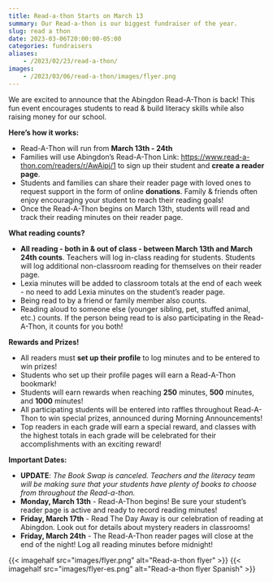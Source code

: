 ```yaml
--- 
title: Read-a-thon Starts on March 13
summary: Our Read-a-thon is our biggest fundraiser of the year.
slug: read a thon
date: 2023-03-06T20:00:00-05:00
categories: fundraisers
aliases:
    - /2023/02/23/read-a-thon/
images:
    - /2023/03/06/read-a-thon/images/flyer.png
---
```


We are excited to announce that the Abingdon Read-A-Thon is back! This fun event encourages students to read & build literacy skills while also raising money for our school.

**Here’s how it works:**

- Read-A-Thon will run from **March 13th - 24th** 
- Families will use Abingdon’s Read-A-Thon Link: https://www.read-a-thon.com/readers/r/AwAipj/1 to sign up their student and **create a reader page**.
- Students and families can share their reader page with loved ones to request support in the form of online **donations**. Family & friends often enjoy encouraging your student to reach their reading goals!
- Once the Read-A-Thon begins on March 13th, students will read and track their reading minutes on their reader page. 

**What reading counts?**  
- **All reading - both in & out of class - between March 13th and March 24th counts**. Teachers will log in-class reading for students. Students will log additional non-classroom reading for themselves on their reader page.
- Lexia minutes will be added to classroom totals at the end of each week - no need to add Lexia minutes on the student’s reader page.
- Being read to by a friend or family member also counts. 
- Reading aloud to someone else (younger sibling, pet, stuffed animal, etc.) counts. If the person being read to is also participating in the Read-A-Thon, it counts for you both!

**Rewards and Prizes!**  
- All readers must **set up their profile** to log minutes and to be entered to win prizes!
- Students who set up their profile pages will earn a Read-A-Thon bookmark!
- Students will earn rewards when reaching **250** minutes, **500** minutes, and **1000** minutes!
- All participating students will be entered into raffles throughout Read-A-Thon to win special prizes, announced during Morning Announcements!
- Top readers in each grade will earn a special reward, and classes with the highest totals in each grade will be celebrated for their accomplishments with an exciting reward!

**Important Dates:**  
- **UPDATE**: *The Book Swap is canceled. Teachers and the literacy team will be making sure that your students have plenty of books to choose from throughout the Read-a-thon.*
- **Monday, March 13th** - Read-A-Thon begins! Be sure your student’s reader page is active and ready to record reading minutes!
- **Friday, March 17th** - Read The Day Away is our celebration of reading at Abingdon. Look out for details about mystery readers in classrooms!
- **Friday, March 24th** - The Read-A-Thon reader pages will close at the end of the night! Log all reading minutes before midnight!

{{< imagehalf src="images/flyer.png" alt="Read-a-thon flyer" >}}
{{< imagehalf src="images/flyer-es.png" alt="Read-a-thon flyer Spanish" >}}

<!--

Abingdon PTA has decided to hold a Read-a-thon this year!

Read-a-thons actually get your reader excited about reading and it gives friends and family the opportunity to encourage your child to read even more.

Our Read-a-thon starts Monday March 13, 2023.

About one week before our Read-a-thon starts we will send home instructions on how to activate your reader's personal page. This is where you will be able to view and record their progress.

We encourage you to activate your reader’s account today by clicking on https://www.read-a-thon.com/readers/r/AwAipj/1 and following the simple instructions.

We've chosen Read-a-thon because it will not take much of your time, gives your child a reason to read and helps in the development of stronger reading skills.

We hope EVERYONE participates.

Thanks so much,  
Abingdon PTA

-->